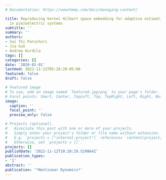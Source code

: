```yaml
---
# Documentation: https://wowchemy.com/docs/managing-content/

title: Reproducing kernel Hilbert space embedding for adaptive estimation of nonlinearities
  in piezoelectric systems
subtitle: ''
summary: ''
authors:
- Sai Tej Paruchuri
- Jia Guo
- Andrew Kurdila
tags: []
categories: []
date: '2020-01-01'
lastmod: 2022-11-12T05:28:29-05:00
featured: false
draft: false

# Featured image
# To use, add an image named `featured.jpg/png` to your page's folder.
# Focal points: Smart, Center, TopLeft, Top, TopRight, Left, Right, BottomLeft, Bottom, BottomRight.
image:
  caption: ''
  focal_point: ''
  preview_only: false

# Projects (optional).
#   Associate this post with one or more of your projects.
#   Simply enter your project's folder or file name without extension.
#   E.g. `projects = ["internal-project"]` references `content/project/deep-learning/index.md`.
#   Otherwise, set `projects = []`.
projects: []
publishDate: '2022-11-12T10:28:29.529064Z'
publication_types:
- '2'
abstract: ''
publication: '*Nonlinear Dynamics*'
---
```

